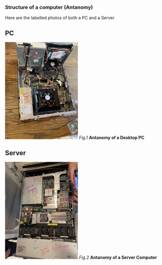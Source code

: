 ### Structure of a computer (Antanomy)

Here are the labelled photos of both a PC and a Server

## PC
![](computer_antanomy_1.jpeg)
*Fig.1* **Antanomy of a Desktop PC**

## Server
![](computer_antanomy_2.jpeg)
*Fig.2* **Antanomy of a Server Computer**
